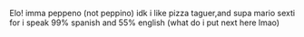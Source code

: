 Elo!
imma peppeno (not peppino)
idk 
i like pizza taguer,and supa mario sexti for 
i speak 99% spanish and 55% english 
(what do i put next here lmao)
